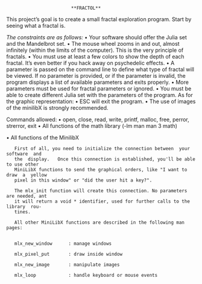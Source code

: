 							**FRACTOL**

This project’s goal is to create a small fractal exploration program. Start by seeing what a fractal is.

*The constraints are as follows:*
	• Your software should offer the Julia set and the Mandelbrot set.
	• The mouse wheel zooms in and out, almost infinitely (within the limits of the
	computer). This is the very principle of fractals.
	• You must use at least a few colors to show the depth of each fractal. It’s even better if you hack away on psychedelic effects.
	• A parameter is passed on the command line to define what type of fractal will be viewed. If no parameter is provided, or if the parameter is invalid, the program
	displays a list of available parameters and exits properly.
	• More parameters must be used for fractal parameters or ignored.
	• You must be able to create different Julia set with the parameters of the program.
	As for the graphic representation:
	• ESC will exit the program.
	• The use of images of the minilibX is strongly recommended.

Commands allowed:
• open, close, read, write,
printf, malloc, free, perror,
strerror, exit
• All functions of the math
library (-lm man man 3 math)

• All functions of the MinilibX

       First of all, you need to initialize the connection between  your  software  and
       the  display.   Once this connection is established, you'll be able to use other
       MiniLibX functions to send the graphical orders, like "I want to draw  a  yellow
       pixel in this window" or "did the user hit a key?".

       The mlx_init function will create this connection. No parameters are needed, ant
       it will return a void * identifier, used for further calls to the  library  rou-
       tines.

       All other MiniLibX functions are described in the following man pages:


       mlx_new_window      : manage windows

       mlx_pixel_put       : draw inside window

       mlx_new_image       : manipulate images

       mlx_loop            : handle keyboard or mouse events